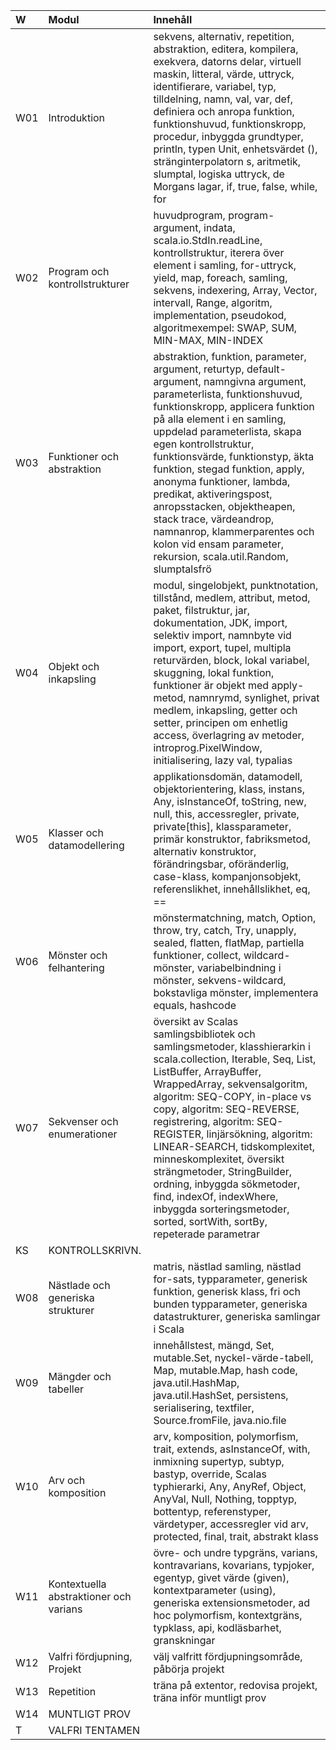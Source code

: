 | W   | Modul                                  | Innehåll |
|:----|:---------------------------------------|:--|
| W01 | Introduktion                           | sekvens, alternativ, repetition, abstraktion, editera, kompilera, exekvera, datorns delar, virtuell maskin, litteral, värde, uttryck, identifierare, variabel, typ, tilldelning, namn, val, var, def, definiera och anropa funktion, funktionshuvud, funktionskropp, procedur, inbyggda grundtyper, println, typen Unit, enhetsvärdet (), stränginterpolatorn s, aritmetik, slumptal, logiska uttryck, de Morgans lagar, if, true, false, while, for |
| W02 | Program och kontrollstrukturer         | huvudprogram, program-argument, indata, scala.io.StdIn.readLine, kontrollstruktur, iterera över element i samling, for-uttryck, yield, map, foreach, samling, sekvens, indexering, Array, Vector, intervall, Range, algoritm, implementation, pseudokod, algoritmexempel: SWAP, SUM, MIN-MAX, MIN-INDEX |
| W03 | Funktioner och abstraktion             | abstraktion, funktion, parameter, argument, returtyp, default-argument, namngivna argument, parameterlista, funktionshuvud, funktionskropp, applicera funktion på alla element i en samling, uppdelad parameterlista, skapa egen kontrollstruktur, funktionsvärde, funktionstyp, äkta funktion, stegad funktion, apply, anonyma funktioner, lambda, predikat, aktiveringspost, anropsstacken, objektheapen, stack trace, värdeandrop, namnanrop, klammerparentes och kolon vid ensam parameter, rekursion, scala.util.Random, slumptalsfrö |
| W04 | Objekt och inkapsling                  | modul, singelobjekt, punktnotation, tillstånd, medlem, attribut, metod, paket, filstruktur, jar, dokumentation, JDK, import, selektiv import, namnbyte vid import, export, tupel, multipla returvärden, block, lokal variabel, skuggning, lokal funktion, funktioner är objekt med apply-metod, namnrymd, synlighet, privat medlem, inkapsling, getter och setter, principen om enhetlig access, överlagring av metoder, introprog.PixelWindow, initialisering, lazy val, typalias |
| W05 | Klasser och datamodellering            | applikationsdomän, datamodell, objektorientering, klass, instans, Any, isInstanceOf, toString, new, null, this, accessregler, private, private[this], klassparameter, primär konstruktor, fabriksmetod, alternativ konstruktor, förändringsbar, oföränderlig, case-klass, kompanjonsobjekt, referenslikhet, innehållslikhet, eq, == |
| W06 | Mönster och felhantering               | mönstermatchning, match, Option, throw, try, catch, Try, unapply, sealed, flatten, flatMap, partiella funktioner, collect, wildcard-mönster, variabelbindning i mönster, sekvens-wildcard, bokstavliga mönster, implementera equals, hashcode |
| W07 | Sekvenser och enumerationer            | översikt av Scalas samlingsbibliotek och samlingsmetoder, klasshierarkin i scala.collection, Iterable, Seq, List, ListBuffer, ArrayBuffer, WrappedArray, sekvensalgoritm, algoritm: SEQ-COPY, in-place vs copy, algoritm: SEQ-REVERSE, registrering, algoritm: SEQ-REGISTER, linjärsökning, algoritm: LINEAR-SEARCH, tidskomplexitet, minneskomplexitet, översikt strängmetoder, StringBuilder, ordning, inbyggda sökmetoder, find, indexOf, indexWhere, inbyggda sorteringsmetoder, sorted, sortWith, sortBy, repeterade parametrar |
| KS  | KONTROLLSKRIVN.                        |  |
| W08 | Nästlade och generiska strukturer      | matris, nästlad samling, nästlad for-sats, typparameter, generisk funktion, generisk klass, fri och bunden typparameter, generiska datastrukturer, generiska samlingar i Scala |
| W09 | Mängder och tabeller                   | innehållstest, mängd, Set, mutable.Set, nyckel-värde-tabell, Map, mutable.Map, hash code, java.util.HashMap, java.util.HashSet, persistens, serialisering, textfiler, Source.fromFile, java.nio.file |
| W10 | Arv och komposition                    | arv, komposition, polymorfism, trait, extends, asInstanceOf, with, inmixning supertyp, subtyp, bastyp, override, Scalas typhierarki, Any, AnyRef, Object, AnyVal, Null, Nothing, topptyp, bottentyp, referenstyper, värdetyper, accessregler vid arv, protected, final, trait, abstrakt klass |
| W11 | Kontextuella abstraktioner och varians | övre- och undre typgräns, varians, kontravarians, kovarians, typjoker, egentyp, givet värde (given), kontextparameter (using), generiska extensionsmetoder, ad hoc polymorfism, kontextgräns, typklass, api, kodläsbarhet, granskningar |
| W12 | Valfri fördjupning, Projekt            | välj valfritt fördjupningsområde, påbörja projekt |
| W13 | Repetition                             | träna på extentor, redovisa projekt, träna inför muntligt prov |
| W14 | MUNTLIGT PROV                          |  |
| T   | VALFRI TENTAMEN                        |  |